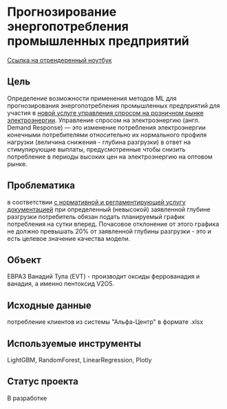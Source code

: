 
# Прогнозирование энергопотребления промышленных предприятий
[Ссылка на отрендеренный ноутбук](https://nbviewer.org/github/wnttoknow/pet_projects/blob/main/consumption_forecasting/consumption_forecast_evraz.ipynb)

## Цель
Определение возможности применения методов ML для прогнозирования энергопотребления промышленных предприятий для участия в [новой услуге управления спросом на розничном рынке электроэнергии](https://demand-response.ru/).
Управление спросом на электроэнергию (англ. Demand Response) — это изменение потребления электроэнергии конечными потребителями относительно их нормального профиля нагрузки (величина снижения - глубина разгрузки) в ответ на стимулирующие выплаты, предусмотренные чтобы снизить потребление в периоды высоких цен на электроэнергию на оптовом рынке.

## Проблематика
в соответствии [с нормативной и регламентирующей услугу документацией](https://www.so-ups.ru/functioning/markets/dr/docs/) при определенный (невысокой) заявленной глубине разгрузки потребитель обязан подать планируемый график потребления на сутки вперед. Почасовое отклонение от этого графика не должно превышать 20% от заявленной глубины разгрузки - это и есть целевое значение качества модели. 

## Объект 
ЕВРАЗ Ванадий Тула (EVT) - производит оксиды феррованадия и ванадия, а именно пентоксид V2O5.

## Исходные данные 
потребление клиентов из системы "Альфа-Центр" в формате .xlsx

## Используемые инструменты
LightGBM, RandomForest, LinearRegression, Plotly

## Статус проекта
В разработке
